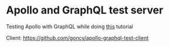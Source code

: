 # Apollo and GraphQL test server

Testing Apollo with GraphQL while doing [this](https://dev-blog.apollodata.com/react-graphql-tutorial-part-2-server-99d0528c7928) tutorial

Client: https://github.com/goncy/apollo-graphql-test-client